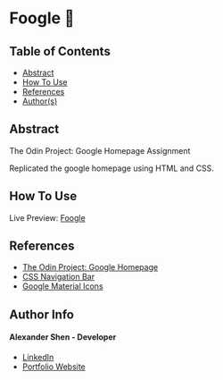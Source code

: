 # Foogle 🔎 

## Table of Contents
- [Abstract](#Abstract)
- [How To Use](#how-to-use)
- [References](#references)
- [Author(s)](#author-info)



## Abstract
The Odin Project: Google Homepage Assignment

Replicated the google homepage using HTML and CSS.



## How To Use

Live Preview: [Foogle](https://shenalexw.github.io/Foogle)

## References

- [The Odin Project: Google Homepage](https://www.theodinproject.com/paths/foundations/courses/foundations/lessons/html-css)
- [CSS Navigation Bar](https://www.w3schools.com/css/css_navbar.asp)
- [Google Material Icons](https://fonts.google.com/icons)



## Author Info
#### Alexander Shen - Developer
- [LinkedIn](https://www.linkedin.com/in/shenalexw/)
- [Portfolio Website](https://shenalexw.github.io/)
